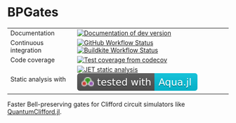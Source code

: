 # BPGates

<table>
    <tr>
        <td>Documentation</td>
        <td>
            <a href="https://quantumsavory.github.io/BPGates.jl/dev"><img src="https://img.shields.io/badge/docs-dev-blue.svg" alt="Documentation of dev version"></a>
        </td>
    </tr><tr></tr>
    <tr>
        <td>Continuous integration</td>
        <td>
            <a href="https://github.com/QuantumSavory/BPGates.jl/actions?query=workflow%3ACI+branch%3Amaster"><img src="https://github.com/QuantumSavory/BPGates.jl/actions/workflows/ci.yml/badge.svg" alt="GitHub Workflow Status"></a>
            <a href="https://buildkite.com/quantumsavory/bpgates"><img src="https://badge.buildkite.com/158b11c71354091501f5e7d3b81d53e13afc493dbb679ed580.svg" alt="Buildkite Workflow Status"></a>
        </td>
    </tr><tr></tr>
    <tr>
        <td>Code coverage</td>
        <td>
            <a href="https://codecov.io/gh/QuantumSavory/BPGates.jl"><img src="https://img.shields.io/codecov/c/gh/QuantumSavory/BPGates.jl?label=codecov" alt="Test coverage from codecov"></a>
        </td>
    </tr><tr></tr>
    <tr>
        <td>Static analysis with</td>
        <td>
            <a href="https://github.com/aviatesk/JET.jl"><img src="https://img.shields.io/badge/JET.jl-%E2%9C%88%EF%B8%8F-9cf" alt="JET static analysis"></a>
            <a href="https://github.com/JuliaTesting/Aqua.jl"><img src="https://raw.githubusercontent.com/JuliaTesting/Aqua.jl/master/badge.svg" alt="Aqua QA"></a>
        </td>
    </tr>
</table>

Faster Bell-preserving gates for Clifford circuit simulators like [QuantumClifford.jl](https://github.com/QuantumSavory/QuantumClifford.jl).
